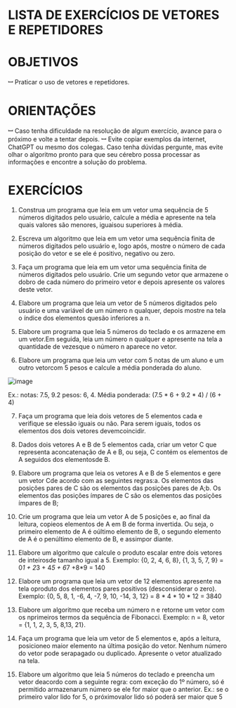 # LISTA DE EXERCÍCIOS DE VETORES E REPETIDORES

# OBJETIVOS
ꟷ Praticar o uso de vetores e repetidores.
# ORIENTAÇÕES
ꟷ Caso tenha dificuldade na resolução de algum exercício, avance para o próximo e
volte a tentar depois.
ꟷ Evite copiar exemplos da internet, ChatGPT ou mesmo dos colegas. Caso tenha
dúvidas pergunte, mas evite olhar o algoritmo pronto para que seu cérebro possa
processar as informações e encontre a solução do problema.

# EXERCÍCIOS
1. Construa um programa que leia em um vetor uma sequência de 5 números digitados pelo usuário, calcule a média e apresente na tela quais valores são menores, iguaisou superiores à média.

2. Escreva um algoritmo que leia em um vetor uma sequência finita de números digitados pelo usuário e, logo após, mostre o número de cada posição do vetor e se ele é positivo, negativo ou zero.

3. Faça um programa que leia em um vetor uma sequência finita de números digitados pelo usuário. Crie um segundo vetor que armazene o dobro de cada número do primeiro vetor e depois apresente os valores deste vetor.

4. Elabore um programa que leia um vetor de 5 números digitados pelo usuário e uma variável de um número n qualquer, depois mostre na tela o índice dos elementos quesão inferiores a n.

5. Elabore um programa que leia 5 números do teclado e os armazene em um vetor.Em seguida, leia um número n qualquer e apresente na tela a quantidade de vezesque o número n aparece no vetor.

6. Elabore um programa que leia um vetor com 5 notas de um aluno e um outro vetorcom 5 pesos e calcule a média ponderada do aluno.

![image](https://github.com/KatsuMouley/Java_LE2/assets/130433332/56a9f4e5-55aa-452c-a72c-b476cd4e967a)

Ex.: notas: 7.5, 9.2 pesos: 6, 4. Média ponderada: (7.5 * 6 + 9.2 * 4) / (6 + 4)

7. Faça um programa que leia dois vetores de 5 elementos cada e verifique se elessão iguais ou não. Para serem iguais, todos os elementos dos dois vetores devemcoincidir.

8. Dados dois vetores A e B de 5 elementos cada, criar um vetor C que representa aconcatenação de A e B, ou seja, C contém os elementos de A seguidos dos elementosde B.

9. Elabore um programa que leia os vetores A e B de 5 elementos e gere um vetor Cde acordo com as seguintes regras:a. Os elementos das posições pares de C são os elementos das posições pares de A;b. Os elementos das posições ímpares de C são os elementos das posições ímpares de B;

10. Crie um programa que leia um vetor A de 5 posições e, ao final da leitura, copieos elementos de A em B de forma invertida. Ou seja, o primeiro elemento de A é oúltimo elemento de B, o segundo elemento de A é o penúltimo elemento de B, e assimpor diante.

11. Elabore um algoritmo que calcule o produto escalar entre dois vetores de inteirosde tamanho igual a 5. Exemplo: {0, 2, 4, 6, 8}, {1, 3, 5, 7, 9} = 0*1 + 2*3 + 4*5 + 6*7 +8*9 = 140

12. Elabore um programa que leia um vetor de 12 elementos apresente na tela oproduto dos elementos pares positivos (desconsiderar o zero). Exemplo: {0, 5, 8, 1, -6, 4, -7, 9, 10, -14, 3, 12} = 8 * 4 * 10 * 12 = 3840 

13. Elabore um algoritmo que receba um número n e retorne um vetor com os nprimeiros termos da sequência de Fibonacci. Exemplo: n = 8, vetor = {1, 1, 2, 3, 5, 8,13, 21}. 

14. Faça um programa que leia um vetor de 5 elementos e, após a leitura, posicioneo maior elemento na última posição do vetor. Nenhum número do vetor pode serapagado ou duplicado. Apresente o vetor atualizado na tela.

15. Elabore um algoritmo que leia 5 números do teclado e preencha um vetor deacordo com a seguinte regra: com exceção do 1º número, só é permitido armazenarum número se ele for maior que o anterior. Ex.: se o primeiro valor lido for 5, o próximovalor lido só poderá ser maior que 5